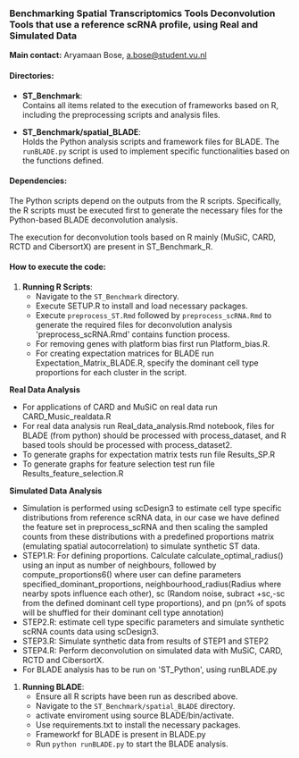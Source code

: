 ### Benchmarking Spatial Transcriptomics Tools Deconvolution Tools that use a reference scRNA profile, using Real and Simulated Data

**Main contact:**
Aryamaan Bose, a.bose@student.vu.nl


#### Directories:

- **ST_Benchmark**:  
  Contains all items related to the execution of frameworks based on R, including the preprocessing scripts and analysis files.

- **ST_Benchmark/spatial_BLADE**:  
  Holds the Python analysis scripts and framework files for BLADE. The `runBLADE.py` script is used to implement specific functionalities based on the functions defined.

#### Dependencies:
The Python scripts depend on the outputs from the R scripts. Specifically, the R scripts must be executed first to generate the necessary files for the Python-based BLADE deconvolution analysis. 

The execution for deconvolution tools based on R mainly (MuSiC, CARD, RCTD and CibersortX) are present in ST_Benchmark_R. 

#### How to execute the code:

1. **Running R Scripts**:
   - Navigate to the `ST_Benchmark` directory.
   - Execute SETUP.R to install and load necessary packages.
   - Execute `preprocess_ST.Rmd` followed by `preprocess_scRNA.Rmd` to generate the required files for deconvolution analysis 'preprocess_scRNA.Rmd' contains function process.
   - For removing genes with platform bias first run Platform_bias.R.
   - For creating expectation matrices for BLADE run Expectation_Matrix_BLADE.R, specify the dominant cell type proportions for each cluster in the script.

**Real Data Analysis**
   - For applications of CARD and MuSiC on real data run CARD_Music_realdata.R
   - For real data analysis run Real_data_analysis.Rmd notebook, files for BLADE (from python) should be processed with process_dataset, and R based tools should be processed with process_dataset2. 
   - To generate graphs for expectation matrix tests run file Results_SP.R
   - To generate graphs for feature selection test run file Results_feature_selection.R

**Simulated Data Analysis**
  - Simulation is performed using scDesign3 to estimate cell type specific distributions from reference scRNA data, in our case we have defined the feature set in preprocess_scRNA and then scaling the sampled counts from these distributions with a predefined proportions matrix (emulating spatial autocorrelation) to simulate synthetic ST data. 
  - STEP1.R: For defining proportions. Calculate calculate_optimal_radius() using an input as number of neighbours, followed by compute_proportions6() where user can define parameters  specified_dominant_proportions, neighbourhood_radius(Radius where nearby spots influence each other),  sc (Random noise, subract +sc,-sc from the defined dominant cell type proportions), and pn (pn% of spots will be shuffled for their dominant cell type annotation)
  - STEP2.R: estimate cell type specific parameters and simulate synthetic scRNA counts data using scDesign3.
  - STEP3.R: Simulate synthetic data from results of STEP1 and STEP2
  - STEP4.R: Perform deconvolution on simulated data with MuSiC, CARD, RCTD and CibersortX.
  - For BLADE analysis has to be run on 'ST_Python', using runBLADE.py

1. **Running BLADE**:
   - Ensure all R scripts have been run as described above.
   - Navigate to the `ST_Benchmark/spatial_BLADE` directory.
   - activate enviroment using source BLADE/bin/activate.
   - Use requirements.txt to install the necessary packages.
   - Frameworkf for BLADE is present in BLADE.py 
   - Run `python runBLADE.py` to start the BLADE analysis.



